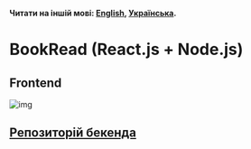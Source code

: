 **Читати на іншій мові: [English](README.md), [Українська](README.ua.md).**

# BookRead (React.js + Node.js)

## Frontend

![img](http://joxi.ru/KAxkgjLTvj0782.jpg)

## [Репозиторій бекенда](https://github.com/DmytroGupanets/book-reading-server)
